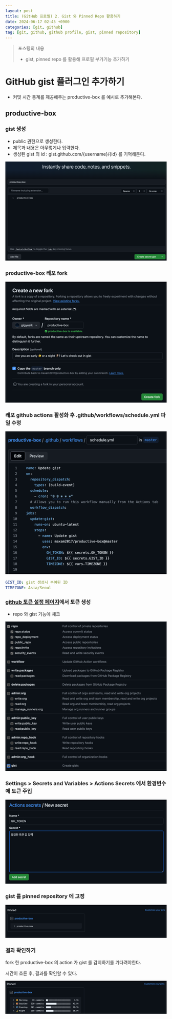 ```yaml
---
layout: post
title: (GitHub 프로필) 2. Gist 와 Pinned Repo 활용하기
date: 2024-06-17 02:45 +0900
categories: [git, github]
tag: [git, github, github profile, gist, pinned repository]
---
```


> 포스팅의 내용
> 
> - gist, pinned repo 를 활용해 프로필 부가기능 추가하기

# GitHub gist 플러그인 추가하기

- 커밋 시간 통계를 제공해주는 productive-box 를 예시로 추가해본다.

## productive-box

### gist 생성

- public 권한으로 생성한다.
- 제목과 내용은 아무렇게나 입력한다.
- 생성된 gist 의 id : gist.github.com/{username}/{id} 를 기억해둔다.

![](/assets/img/2024-06-17/2024-06-17-git-github-2-gist-pinned-repo-1-create-gist.png)

### productive-box 레포 fork

![](/assets/img/2024-06-17/2024-06-17-git-github-2-gist-pinned-repo-2-fork-repo.png)

### 레포 github actions 활성화 후 .github/workflows/schedule.yml 파일 수정

![](/assets/img/2024-06-17/2024-06-17-git-github-2-gist-pinned-repo-3-edit-schedule.png)

```yaml
GIST_ID: gist 생성시 부여된 ID
TIMEZONE: Asia/Seoul
```

### [github 토큰 설정 페이지][github-token]에서 토큰 생성

- repo 와 gist 기능에 체크

![](/assets/img/2024-06-17/2024-06-17-git-github-2-gist-pinned-repo-4-token-scope.png)

### Settings > Secrets and Variables > Actions Secrets 에서 환경변수에 토큰 주입

![](/assets/img/2024-06-17/2024-06-17-git-github-2-gist-pinned-repo-5-env-token.png)

### gist 를 pinned repository 에 고정

![](/assets/img/2024-06-17/2024-06-17-git-github-2-gist-pinned-repo-6-pin-repo.png)

### 결과 확인하기

fork 한 productive-box 의 action 가 gist 를 감지하기를 기다려야한다.

시간이 흐른 후, 결과를 확인할 수 있다.

![](/assets/img/2024-06-17/2024-06-17-git-github-2-gist-pinned-repo-7-result.png)


[github-token]: https://github.com/settings/tokens
